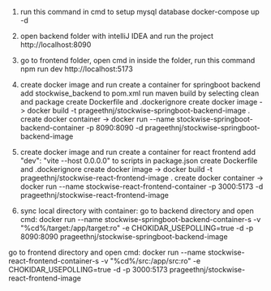 1. run this command in cmd to setup mysql database
	docker-compose up -d

2. open backend folder with intelliJ IDEA and run the project
	http://localhost:8090

3. go to frontend folder, open cmd in inside the folder, run this command 
	npm run dev
	http://localhost:5173

4. create docker image and run create a container for springboot backend
	add <finalName>stockwise_backend</finalName> to pom.xml
	run maven build by selecting clean and package
	create Dockerfile and .dockerignore
	create docker image -> docker build -t prageethnj/stockwise-springboot-backend-image .
	create docker container -> docker run --name stockwise-springboot-backend-container -p 8090:8090 -d prageethnj/stockwise-springboot-backend-image

5. create docker image and run create a container for react frontend
	add "dev": "vite --host 0.0.0.0" to scripts in package.json
	create Dockerfile and .dockerignore
	create docker image -> docker build -t prageethnj/stockwise-react-frontend-image .
	create docker container -> docker run --name stockwise-react-frontend-container -p 3000:5173 -d prageethnj/stockwise-react-frontend-image

6. sync local directory with container:
go to backend directory and open cmd:
	docker run --name stockwise-springboot-backend-container-s -v "%cd%/target:/app/target:ro" -e CHOKIDAR_USEPOLLING=true -d -p 8090:8090 prageethnj/stockwise-springboot-backend-image

go to frontend directory and open cmd:
	docker run --name stockwise-react-frontend-container-s -v "%cd%/src:/app/src:ro" -e CHOKIDAR_USEPOLLING=true -d -p 3000:5173 prageethnj/stockwise-react-frontend-image

